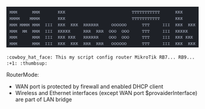 ![This is an image](mikrotik.png)

    :cowboy_hat_face: This my script config router MikroTik RB7... RB9... :+1: :thumbsup:

RouterMode:

- WAN port is protected by firewall and enabled DHCP client
- Wireless and Ethernet interfaces (except WAN port $provaiderInterface)
  are part of LAN bridge
